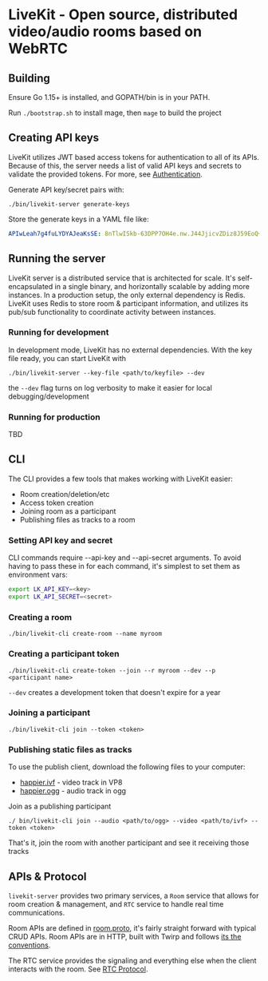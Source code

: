 # LiveKit - Open source, distributed video/audio rooms based on WebRTC

## Building

Ensure Go 1.15+ is installed, and GOPATH/bin is in your PATH.

Run `./bootstrap.sh` to install mage, then `mage` to build the project

## Creating API keys

LiveKit utilizes JWT based access tokens for authentication to all of its APIs.
Because of this, the server needs a list of valid API keys and secrets to validate the provided tokens. For more, see [Authentication](docs/authentication.md).

Generate API key/secret pairs with:

```
./bin/livekit-server generate-keys
```

Store the generate keys in a YAML file like:

```yaml
APIwLeah7g4fuLYDYAJeaKsSE: 8nTlwISkb-63DPP7OH4e.nw.J44JjicvZDiz8J59EoQ+
```

## Running the server

LiveKit server is a distributed service that is architected for scale. It's self-encapsulated in a single binary, and horizontally scalable by adding more instances. In a production setup, the only external dependency is Redis. LiveKit uses Redis to store room & participant information, and utilizes its pub/sub functionality to coordinate activity between instances.

### Running for development

In development mode, LiveKit has no external dependencies. With the key file ready, you can start LiveKit with

```
./bin/livekit-server --key-file <path/to/keyfile> --dev
```

the `--dev` flag turns on log verbosity to make it easier for local debugging/development

### Running for production

TBD

## CLI

The CLI provides a few tools that makes working with LiveKit easier:

- Room creation/deletion/etc
- Access token creation
- Joining room as a participant
- Publishing files as tracks to a room

### Setting API key and secret

CLI commands require --api-key and --api-secret arguments. To avoid having to pass these in for each command, it's simplest to set them as environment vars:

```bash
export LK_API_KEY=<key>
export LK_API_SECRET=<secret>
```

### Creating a room

```
./bin/livekit-cli create-room --name myroom
```

### Creating a participant token

```
./bin/livekit-cli create-token --join --r myroom --dev --p <participant name>
```

`--dev` creates a development token that doesn't expire for a year

### Joining a participant

```
./bin/livekit-cli join --token <token>
```

### Publishing static files as tracks

To use the publish client, download the following files to your computer:

- [happier.ivf](https://www.dropbox.com/s/4ze93d6070s0qj7/happier.ivf?dl=0) - video track in VP8
- [happier.ogg](https://www.dropbox.com/s/istrnolnh7avftq/happier.ogg?dl=0) - audio track in ogg

Join as a publishing participant

```
./ bin/livekit-cli join --audio <path/to/ogg> --video <path/to/ivf> --token <token>
```

That's it, join the room with another participant and see it receiving those tracks

## APIs & Protocol

`livekit-server` provides two primary services, a `Room` service that allows for room creation & management, and `RTC` service to handle real time communications.

Room APIs are defined in [room.proto](proto/room.proto), it's fairly straight forward with typical CRUD APIs. Room APIs are in HTTP, built with Twirp and follows [its the conventions](https://twitchtv.github.io/twirp/docs/routing.html).

The RTC service provides the signaling and everything else when the client interacts with the room. See [RTC Protocol](docs/protocol.md).
